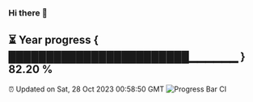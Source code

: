 ### Hi there 👋
⏳ Year progress { ████████████████████████▁▁▁▁▁▁ } 82.20 %
---
⏰ Updated on Sat, 28 Oct 2023 00:58:50 GMT
![Progress Bar CI](https://github.com/liununu/liununu/workflows/Progress%20Bar%20CI/badge.svg)
